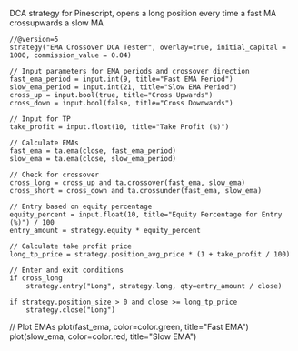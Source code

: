 DCA strategy for Pinescript, opens a long position every time a fast MA crossupwards a slow MA

```
//@version=5
strategy("EMA Crossover DCA Tester", overlay=true, initial_capital = 1000, commission_value = 0.04)

// Input parameters for EMA periods and crossover direction
fast_ema_period = input.int(9, title="Fast EMA Period")
slow_ema_period = input.int(21, title="Slow EMA Period")
cross_up = input.bool(true, title="Cross Upwards")
cross_down = input.bool(false, title="Cross Downwards")

// Input for TP
take_profit = input.float(10, title="Take Profit (%)")

// Calculate EMAs
fast_ema = ta.ema(close, fast_ema_period)
slow_ema = ta.ema(close, slow_ema_period)

// Check for crossover
cross_long = cross_up and ta.crossover(fast_ema, slow_ema)
cross_short = cross_down and ta.crossunder(fast_ema, slow_ema)

// Entry based on equity percentage
equity_percent = input.float(10, title="Equity Percentage for Entry (%)") / 100 
entry_amount = strategy.equity * equity_percent

// Calculate take profit price
long_tp_price = strategy.position_avg_price * (1 + take_profit / 100)

// Enter and exit conditions
if cross_long
    strategy.entry("Long", strategy.long, qty=entry_amount / close)

if strategy.position_size > 0 and close >= long_tp_price
    strategy.close("Long")
```
// Plot EMAs
plot(fast_ema, color=color.green, title="Fast EMA")
plot(slow_ema, color=color.red, title="Slow EMA")
